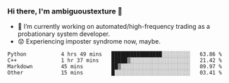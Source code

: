 ### Hi there, I'm ambiguoustexture 👋

<!--
**ambiguoustexture/ambiguoustexture** is a ✨ _special_ ✨ repository because its `README.md` (this file) appears on your GitHub profile.

Here are some ideas to get you started:
-->
- 🔭 I’m currently working on automated/high-frequency trading as a probationary system developer.
- :worried: Experiencing imposter syndrome now, maybe.

<!--START_SECTION:waka-->

```text
Python           4 hrs 49 mins   ████████████████░░░░░░░░░   63.86 %
C++              1 hr 37 mins    █████▒░░░░░░░░░░░░░░░░░░░   21.42 %
Markdown         45 mins         ██▒░░░░░░░░░░░░░░░░░░░░░░   09.97 %
Other            15 mins         █░░░░░░░░░░░░░░░░░░░░░░░░   03.41 %
```

<!--END_SECTION:waka-->
